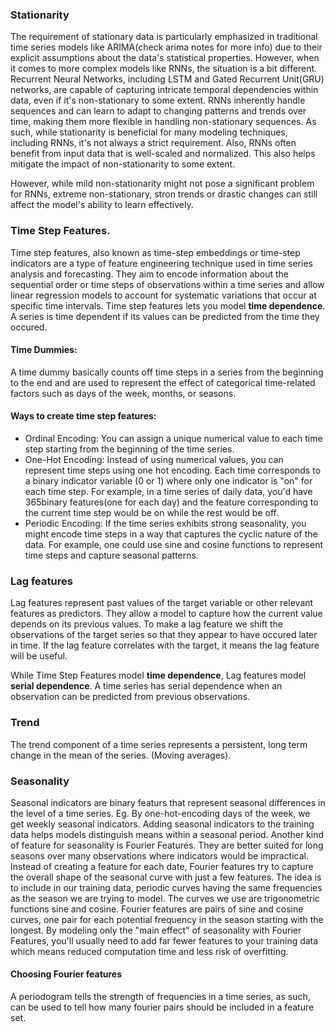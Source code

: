 ### Stationarity
The requirement of stationary data is particularly emphasized in traditional time series models like ARIMA(check arima notes for more info) due to their explicit assumptions about the data's statistical properties. However, when it comes to more complex models like RNNs, the situation is a bit different.
Recurrent Neural Networks, including LSTM and Gated Recurrent Unit(GRU) networks, are capable of capturing intricate temporal dependencies within data, even if it's non-stationary to some extent. RNNs inherently handle sequences and can learn to adapt to changing patterns and trends over time, making them more flexible in handling non-stationary sequences. As such, while stationarity is beneficial for many modeling techniques, including RNNs, it's not always a strict requirement.
Also, RNNs often benefit from input data that is well-scaled and normalized. This also helps mitigate the impact of non-stationarity to some extent.

However, while mild non-stationarity might not pose a significant problem for RNNs, extreme non-stationary, stron trends or drastic changes can still affect the model's ability to learn effectively.

### Time Step Features.
Time step features, also known as time-step embeddings or time-step indicators are a type of feature engineering technique used in time series analysis and forecasting. They aim to encode information about the sequential order or time steps of observations within a time series and allow linear regression models to account for systematic variations that occur at specific time intervals. Time step features lets you model **time dependence**. A series is time dependent if its values can be predicted from the time they occured.
#### Time Dummies:
A time dummy basically counts off time steps in a series from the beginning to the end and are used to represent the effect of categorical time-related factors such as days of the week, months, or seasons. 
#### Ways to create time step features:
- Ordinal Encoding: You can assign a unique numerical value to each time step starting from the beginning of the time series. 
- One-Hot Encoding: Instead of using numerical values, you can represent time steps using one hot encoding. Each time corresponds to a binary indicator variable (0 or 1) where only one indicator is "on" for each time step. For example, in a time series of daily data, you'd have 365binary features(one for each day) and the feature corresponding to the current time step would be on while the rest would be off.
- Periodic Encoding: If the time series exhibits strong seasonality, you might encode time steps in a way that captures the cyclic nature of the data. For example, one could use sine and cosine functions to represent time steps and capture seasonal patterns.

### Lag features
Lag features represent past values of the target variable or other relevant features as predictors. They allow a model to capture how the current value depends on its previous values.
To make a lag feature we shift the observations of the target series so that they appear to have occured later in time. If the lag feature correlates with the target, it means the lag feature will be useful.

While Time Step Features model **time dependence**, Lag features model **serial dependence**. A time series has serial dependence when an observation can be predicted from previous observations.

### Trend
The trend component of a time series represents a persistent, long term change in the mean of the series. (Moving averages).

### Seasonality
Seasonal indicators are binary featurs that represent seasonal differences in the level of a time series. Eg. By one-hot-encoding days of the week, we get weekly seasonal indicators. 
Adding seasonal indicators to the training data helps models distinguish means within a seasonal period.
Another kind of feature for seasonality is Fourier Features. They are better suited for long seasons over many observations where indicators would be impractical. Instead of creating a feature for each date, Fourier features try to capture the overall shape of the seasonal curve with just a few features. The idea is to include in our training data, periodic curves having the same frequencies as the season we are trying to model. The curves we use are trigonometric functions sine and cosine. Fourier features are pairs of sine and cosine curves, one pair for each potential frequency in the season starting with the longest. By modeling only the "main effect" of seasonality with Fourier Features, you'll usually need to add far fewer features to your training data which means reduced computation time and less risk of overfitting.

#### Choosing Fourier features
A periodogram tells the strength of frequencies in a time series, as such, can be used to tell how many fourier pairs should be included in a feature set.